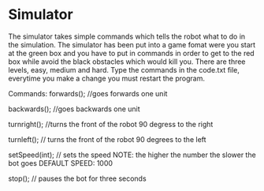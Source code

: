 # Simulator
The simulator takes simple commands which tells the robot what to do in the simulation. The simulator has been put 
into a game fomat were you start at the green box and you have to put in commands in order to get to the red box while
avoid the black obstacles which would kill you. There are three levels, easy, medium and hard. Type the commands in the
code.txt file, everytime you make a change you must restart the program. 

Commands: 
forwards();        //goes forwards one unit

backwards();       //goes backwards one unit

turnright();       //turns the front of the robot 90 degress to the right 

turnleft();       // turns the front of the robot 90 degrees to the left 

setSpeed(int);    // sets the speed NOTE: the higher the number the slower the bot goes DEFAULT SPEED: 1000

stop();           // pauses the bot for three seconds

